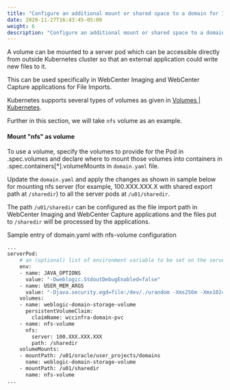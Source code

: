 ```yaml
---
title: "Configure an additional mount or shared space to a domain for Imaging and Capture"
date: 2020-11-27T16:43:45-05:00
weight: 6
description: "Configure an additional mount or shared space to a domain, for WebCeneter Imaging and WebCenter Capture"
---
```


A volume can be mounted to a server pod which can be accessible directly from outside Kubernetes cluster so that an external application could write new files to it.

This can be used specifically in WebCenter Imaging and WebCenter Capture applications for File Imports.

Kubernetes supports several types of volumes as given in [Volumes | Kubernetes](https://kubernetes.io/docs/concepts/storage/volumes/#volume-types).

Further in this section, we will take `nfs` volume as an example.

#### Mount "nfs" as volume

To use a volume, specify the volumes to provide for the Pod in .spec.volumes and declare where to mount those volumes into containers in .spec.containers[*].volumeMounts in `domain.yaml` file.

Update the `domain.yaml` and apply the changes as shown in sample below for mounting nfs server (for example, 100.XXX.XXX.X with shared export path at `/sharedir`) to all the server pods at `/u01/sharedir`.

The path `/u01/sharedir` can be configured as the file import path in WebCenter Imaging and WebCenter Capture applications and the files put to `/sharedir` will be processed by the applications.

Sample entry of domain.yaml with nfs-volume configuration
```bash
...
serverPod:
    # an (optional) list of environment variable to be set on the servers
    env:
    - name: JAVA_OPTIONS
      value: "-Dweblogic.StdoutDebugEnabled=false"
    - name: USER_MEM_ARGS
      value: "-Djava.security.egd=file:/dev/./urandom -Xms256m -Xmx1024m "
    volumes:
    - name: weblogic-domain-storage-volume
      persistentVolumeClaim:
        claimName: wccinfra-domain-pvc
    - name: nfs-volume
      nfs:
        server: 100.XXX.XXX.XXX
        path: /sharedir
    volumeMounts:
    - mountPath: /u01/oracle/user_projects/domains
      name: weblogic-domain-storage-volume
    - mountPath: /u01/sharedir
      name: nfs-volume
...
```
